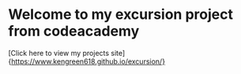 # Welcome to my excursion project from codeacademy

[Click here to view my projects site] {https://www.kengreen618.github.io/excursion/}